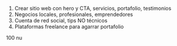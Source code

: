 1. Crear sitio web con hero y CTA, servicios, portafolio, testimonios
2. Negocios locales, profesionales, emprendedores
3. Cuenta de red social, tips NO técnicos
4. Plataformas freelance para agarrar portafolio





100 nu